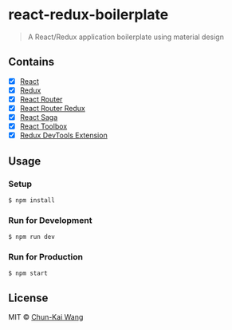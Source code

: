 # react-redux-boilerplate

> A React/Redux application boilerplate using material design

## Contains

- [x] [React](https://facebook.github.io/react/)
- [x] [Redux](https://github.com/reactjs/redux)
- [x] [React Router](https://github.com/reactjs/react-router)
- [x] [React Router Redux](https://github.com/reactjs/react-router-redux)
- [x] [React Saga](https://github.com/yelouafi/redux-saga)
- [x] [React Toolbox](https://github.com/react-toolbox/react-toolbox)
- [x] [Redux DevTools Extension](https://github.com/zalmoxisus/redux-devtools-extension)

## Usage

### Setup

```
$ npm install
```

### Run for Development

```
$ npm run dev
```

### Run for Production

```
$ npm start
```

## License

MIT © [Chun-Kai Wang](https://github.com/chunkai1312)
